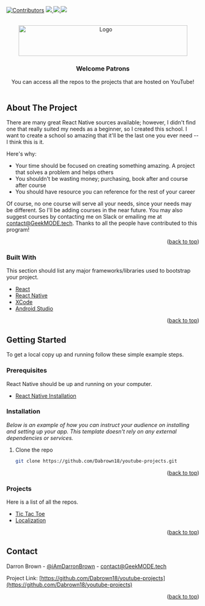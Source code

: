 <div id="top"></div>
<!--
*** Thanks for checking out the Best-README-Template. If you have a suggestion
*** that would make this better, please fork the repo and create a pull request
*** or simply open an issue with the tag "enhancement".
*** Don't forget to give the project a star!
*** Thanks again! Now go create something AMAZING! :D
-->



<!-- PROJECT SHIELDS -->
<!--
*** I'm using markdown "reference style" links for readability.
*** Reference links are enclosed in brackets [ ] instead of parentheses ( ).
*** See the bottom of this document for the declaration of the reference variables
*** for contributors-url, forks-url, etc. This is an optional, concise syntax you may use.
*** https://www.markdownguide.org/basic-syntax/#reference-style-links
-->
[![Contributors][contributors-shield]][contributors-url]
<a href="https://www.linkedin.com/in/darronreginaldbrown/">
    <img src="https://img.shields.io/badge/LinkedIn-0077B5?style=for-the-badge&logo=linkedin&logoColor=white" />
</a>
<a href="https://www.youtube.com/channel/UC7Cjb-mb8cfkdr_EQwDm97g">
    <img src="https://img.shields.io/badge/YouTube-FF0000?style=for-the-badge&logo=youtube&logoColor=white" />
</a>
<a href="https://www.instagram.com/iamdarronbrown/">
    <img src="https://img.shields.io/badge/Instagram-E4405F?style=for-the-badge&logo=instagram&logoColor=white" />
</a>




<!-- PROJECT LOGO -->
<br />
<div align="center">
  <a href="https://geekmode.tech">
    <img src="images/logo-blue-with-icon.png" alt="Logo" width="441" height="80">
  </a>

<h3 align="center">Welcome Patrons</h3>

  <p align="center">
    You can access all the repos to the projects that are hosted on YouTube!
    <br />
    <br />
  </p>
</div>

<!-- ABOUT THE PROJECT -->
## About The Project

There are many great React Native sources available; however, I didn't find one that really suited my needs as a beginner, so I created this school. I want to create a school so amazing that it'll be the last one you ever need -- I think this is it.

Here's why:
* Your time should be focused on creating something amazing. A project that solves a problem and helps others
* You shouldn't be wasting money; purchasing, book after and course after course
* You should have resource you can reference for the rest of your career

Of course, no one course will serve all your needs, since your needs may be different. So I'll be adding courses in the near future. You may also suggest courses by contacting me on Slack or emailing me at contact@GeekMODE.tech. Thanks to all the people have contributed to this program!

<p align="right">(<a href="#top">back to top</a>)</p>



### Built With

This section should list any major frameworks/libraries used to bootstrap your project.

* [React](https://reactjs.org/)
* [React Native](https://reactnative.dev/)
* [XCode](https://developer.apple.com/xcode/)
* [Android Studio](https://developer.android.com/studio)

<p align="right">(<a href="#top">back to top</a>)</p>

<!-- GETTING STARTED -->
## Getting Started

To get a local copy up and running follow these simple example steps.

### Prerequisites

React Native should be up and running on your computer.

* [React Native Installation](https://reactnative.dev/docs/environment-setup)

### Installation

_Below is an example of how you can instruct your audience on installing and setting up your app. This template doesn't rely on any external dependencies or services._

1. Clone the repo
   ```sh
   git clone https://github.com/Dabrown18/youtube-projects.git
   ```

<p align="right">(<a href="#top">back to top</a>)</p>

<!-- PROJECTS -->
### Projects

Here is a list of all the repos. 

* [Tic Tac Toe](https://github.com/Dabrown18/youtube-projects/tree/tic_tac_toe)
* [Localization](https://github.com/Dabrown18/youtube-projects/tree/localization)

<p align="right">(<a href="#top">back to top</a>)</p>

<!-- CONTACT -->
## Contact

Darron Brown - [@iAmDarronBrown](https://www.instagram.com/iamdarronbrown/) - contact@GeekMODE.tech

Project Link: [https://github.com/Dabrown18/youtube-projects](https://github.com/Dabrown18/youtube-projects)

<p align="right">(<a href="#top">back to top</a>)</p>




<!-- MARKDOWN LINKS & IMAGES -->
<!-- https://www.markdownguide.org/basic-syntax/#reference-style-links -->
[contributors-shield]: https://img.shields.io/github/contributors/othneildrew/Best-README-Template.svg?style=for-the-badge
[contributors-url]: https://github.com/othneildrew/Best-README-Template/graphs/contributors
[forks-shield]: https://img.shields.io/github/forks/othneildrew/Best-README-Template.svg?style=for-the-badge
[forks-url]: https://github.com/othneildrew/Best-README-Template/network/members
[stars-shield]: https://img.shields.io/github/stars/othneildrew/Best-README-Template.svg?style=for-the-badge
[stars-url]: https://github.com/othneildrew/Best-README-Template/stargazers
[issues-shield]: https://img.shields.io/github/issues/othneildrew/Best-README-Template.svg?style=for-the-badge
[issues-url]: https://github.com/othneildrew/Best-README-Template/issues
[license-shield]: https://img.shields.io/github/license/othneildrew/Best-README-Template.svg?style=for-the-badge
[license-url]: https://github.com/othneildrew/Best-README-Template/blob/master/LICENSE.txt
[linkedin-shield]: https://img.shields.io/badge/-LinkedIn-black.svg?style=for-the-badge&logo=linkedin&colorB=555
[linkedin-url]: https://linkedin.com/in/othneildrew
[product-screenshot]: images/screenshot.png
